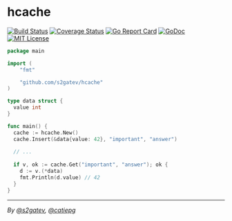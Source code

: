 # hcache

[![Build Status](https://travis-ci.org/s2gatev/hcache.svg?branch=master)](https://travis-ci.org/s2gatev/hcache)
[![Coverage Status](https://coveralls.io/repos/github/s2gatev/hcache/badge.svg?branch=master)](https://coveralls.io/github/s2gatev/hcache?branch=master)
[![Go Report Card](https://goreportcard.com/badge/s2gatev/hcache)](https://goreportcard.com/report/s2gatev/hcache)
[![GoDoc](https://godoc.org/github.com/golang/gddo?status.svg)](https://godoc.org/github.com/s2gatev/hcache)
[![MIT License](http://img.shields.io/badge/License-MIT-blue.svg)](LICENSE)

```go
package main

import (
	"fmt"

	"github.com/s2gatev/hcache"
)

type data struct {
  value int
}

func main() {
  cache := hcache.New()
  cache.Insert(&data{value: 42}, "important", "answer")
  
  // ...
  
  if v, ok := cache.Get("important", "answer"); ok {
    d := v.(*data)
    fmt.Println(d.value) // 42
  }
}
```

---
*By [@s2gatev](https://github.com/s2gatev), [@catiepg](https://github.com/catiepg)*

